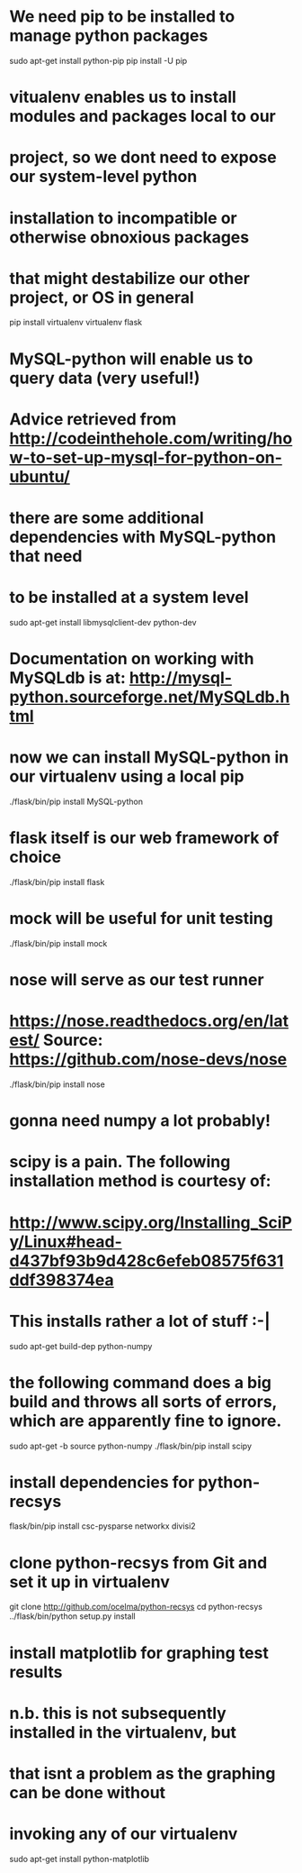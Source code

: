 # We need pip to be installed to manage python packages
sudo apt-get install python-pip
pip install -U pip

# vitualenv enables us to install modules and packages local to our
# project, so we dont need to expose our system-level python
# installation to incompatible or otherwise obnoxious packages
# that might destabilize our other project, or OS in general
pip install virtualenv
virtualenv flask

# MySQL-python will enable us to query data (very useful!)
# Advice retrieved from http://codeinthehole.com/writing/how-to-set-up-mysql-for-python-on-ubuntu/
# there are some additional dependencies with MySQL-python that need
# to be installed at a system level
sudo apt-get install libmysqlclient-dev python-dev
# Documentation on working with MySQLdb is at: http://mysql-python.sourceforge.net/MySQLdb.html

# now we can install MySQL-python in our virtualenv using a local pip
./flask/bin/pip install MySQL-python

# flask itself is our web framework of choice
./flask/bin/pip install flask

# mock will be useful for unit testing
./flask/bin/pip install mock

# nose will serve as our test runner
# https://nose.readthedocs.org/en/latest/ Source: https://github.com/nose-devs/nose
./flask/bin/pip install nose

# gonna need numpy a lot probably!
# scipy is a pain. The following installation method is courtesy of:
# http://www.scipy.org/Installing_SciPy/Linux#head-d437bf93b9d428c6efeb08575f631ddf398374ea
# This installs rather a lot of stuff :-|
sudo apt-get build-dep python-numpy 
# the following command does a big build and throws all sorts of errors, which are apparently fine to ignore.
sudo apt-get -b source python-numpy 
./flask/bin/pip install scipy 

# install dependencies for python-recsys
flask/bin/pip install csc-pysparse networkx divisi2
# clone python-recsys from Git and set it up in virtualenv
git clone http://github.com/ocelma/python-recsys
cd python-recsys
../flask/bin/python setup.py install

# install matplotlib for graphing test results
# n.b. this is not subsequently installed in the virtualenv, but
# that isnt a problem as the graphing can be done without
# invoking any of our virtualenv
sudo apt-get install python-matplotlib


